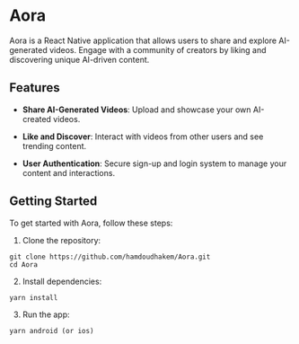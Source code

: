 # Aora
Aora is a React Native application that allows users to share and explore AI-generated videos. Engage with a community of creators by liking and discovering unique AI-driven content.

## Features
- **Share AI-Generated Videos**: Upload and showcase your own AI-created videos.

- **Like and Discover**: Interact with videos from other users and see trending content.

- **User Authentication**: Secure sign-up and login system to manage your content and interactions.

## Getting Started

To get started with Aora, follow these steps:
1. Clone the repository:
```
git clone https://github.com/hamdoudhakem/Aora.git
cd Aora
```

2. Install dependencies:
```
yarn install
```

3. Run the app:
```
yarn android (or ios)
```

